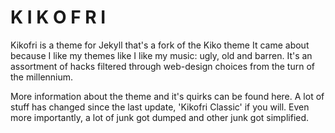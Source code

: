 # K I K O F R I

Kikofri is a theme for Jekyll that's a fork of the Kiko theme It came
about because I like my themes like I like my music: ugly, old and barren. It's
an assortment of hacks filtered through web-design choices from the turn of the
millennium.

More information about the theme and it's quirks can be found here. A
lot of stuff has changed since the last update, 'Kikofri Classic' if you
will. Even more importantly, a lot of junk got dumped and other junk got
simplified.
